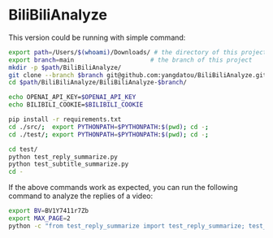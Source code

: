 # BiliBiliAnalyze

This version could be running with simple command:
```bash
export path=/Users/$(whoami)/Downloads/ # the directory of this project
export branch=main                     # the branch of this project
mkdir -p $path/BiliBiliAnalyze/
git clone --branch $branch git@github.com:yangdatou/BiliBiliAnalyze.git $path/BiliBiliAnalyze/BiliBiliAnalyze-$branch/
cd $path/BiliBiliAnalyze/BiliBiliAnalyze-$branch/

echo OPENAI_API_KEY=$OPENAI_API_KEY
echo BILIBILI_COOKIE=$BILIBILI_COOKIE

pip install -r requirements.txt
cd ./src/;  export PYTHONPATH=$PYTHONPATH:$(pwd); cd -;
cd ./test/; export PYTHONPATH=$PYTHONPATH:$(pwd); cd -;

cd test/
python test_reply_summarize.py    
python test_subtitle_summarize.py
cd -
```

If the above commands work as expected, you can run the following command to analyze the replies of a video:
```bash
export BV=BV1Y7411r7Zb
export MAX_PAGE=2
python -c "from test_reply_summarize import test_reply_summarize; test_reply_summarize('$BV', '$MAX_PAGE')"
```
